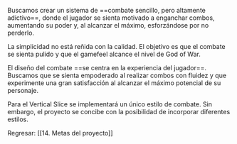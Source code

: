 
Buscamos crear un sistema de ==combate sencillo, pero altamente adictivo==, donde el jugador se sienta motivado a enganchar combos, aumentando su poder y, al alcanzar el máximo, esforzándose por no perderlo.

La simplicidad no está reñida con la calidad. El objetivo es que el combate se sienta pulido y que el gamefeel alcance el nivel de God of War.

El diseño del combate ==se centra en la experiencia del jugador==. Buscamos que se sienta empoderado al realizar combos con fluidez y que experimente una gran satisfacción al alcanzar el máximo potencial de su personaje.

Para el Vertical Slice se implementará un único estilo de combate. Sin embargo, el proyecto se concibe con la posibilidad de incorporar diferentes estilos.


Regresar: [[14. Metas del proyecto]]